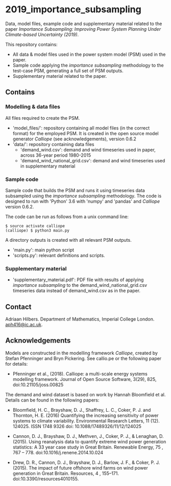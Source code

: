 # 2019_importance_subsampling
Data, model files, example code and supplementary material related to the paper _Importance Subsampling: Improving Power System Planning Under Climate-based Uncertainty (2019)_.

This repository contains:
- All data & model files used in the power system model (PSM) used in the paper.
- Sample code applying the _importance subsampling_ methodology to the test-case PSM, generating a full set of PSM outputs.
- Supplementary material related to the paper.




## Contains

### Modelling & data files

All files required to create the PSM. 

- 'model_files/': repository containing all model files (in the correct format) for the employed PSM. It is created in the open source model generator _Calliope_ (see acknowledgements), version 0.6.2
- 'data/': repository containing data files
  - 'demand_wind.csv': demand and wind timeseries used in paper, across 36-year period 1980-2015
  - 'demand_wind_national_grid.csv': demand and wind timeseries used in supplementary material


### Sample code

Sample code that builds the PSM and runs it using timeseries data subsampled using the _importance subsampling_ methodology. The code is designed to run with 'Python' 3.6 with 'numpy' and 'pandas' and _Calliope_ version 0.6.2.

The code can be run as follows from a unix command line:

    $ source activate calliope
    (calliope) $ python3 main.py

A directory outputs is created with all relevant PSM outputs.

- 'main.py': main python script
- 'scripts.py': relevant definitions and scripts.


### Supplementary material

- 'supplementary_material.pdf': PDF file with results of applying _importance subsampling_ to the demand_wind_national_grid.csv timeseries data instead of demand_wind.csv as in the paper.







## Contact

Adriaan Hilbers. Department of Mathematics, Imperial College London. aph416@ic.ac.uk.






## Acknowledgements

Models are constructed in the modelling framework _Calliope_, created by Stefan Pfenninger and Bryn Pickering. See callio.pe or the following paper for details:

- Pfenninger et al., (2018). Calliope: a multi-scale energy systems modelling framework. Journal of Open Source Software, 3(29), 825, doi:10.21105/joss.00825

The demand and wind dataset is based on work by Hannah Bloomfield et al. Details can be found in the following papers:

- Bloomfield, H. C., Brayshaw, D. J., Shaffrey, L. C., Coker, P. J. and Thornton, H. E. (2016) Quantifying the increasing sensitivity of power systems to climate variability. Environmental Research Letters, 11 (12). 124025. ISSN 1748­ 9326 doi: 10.1088/1748­9326/11/12/124025

- Cannon, D. J., Brayshaw, D. J., Methven, J., Coker, P. J., & Lenaghan, D. (2015). Using reanalysis data to quantify extreme wind power generation statistics: A 33 year case study in Great Britain. Renewable Energy, 75 , 767 – 778. doi:10.1016/j.renene.2014.10.024

- Drew, D. R., Cannon, D. J., Brayshaw, D. J., Barlow, J. F., & Coker, P. J. (2015). The impact of future offshore wind farms on wind power generation in Great Britain. Resources, 4 , 155–171. doi:10.3390/resources4010155.
